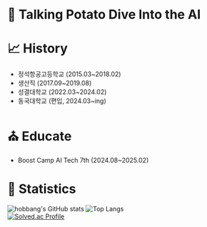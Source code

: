 # 👻 Talking Potato Dive Into the AI

# 📈 History
- 정석항공고등학교 (2015.03~2018.02)
- 생산직 (2017.09~2019.08)
- 성결대학교 (2022.03~2024.02)
- 동국대학교 (편입, 2024.03~ing)

# ⛪️ Educate
- Boost Camp AI Tech 7th (2024.08~2025.02)

# 🌄 Statistics
![hobbang's GitHub stats](https://github-readme-stats.vercel.app/api?username=hocheol0303&show_icons=true&theme=cobalt)
![Top Langs](https://github-readme-stats.vercel.app/api/top-langs/?username=hocheol0303&layout=compact&theme=shades-of-purple)<br>
[![Solved.ac Profile](http://mazassumnida.wtf/api/generate_badge?boj=hocheol0303)](https://solved.ac/hocheol0303)
